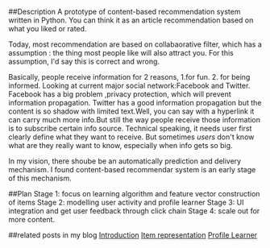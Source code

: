 ##Description
A prototype of content-based recommendation system written in Python.  You can think it as an article recommendation based on what you liked or rated.

Today, most recommendation are based on collabaorative filter, which has a assumption : the thing most people like will also attract you. For this assumption, I'd say this is correct and wrong. 

Basically, people receive information for 2 reasons, 1.for fun. 2. for being informed.  Looking at current major social network:Facebook and Twitter. Facebook has a big problem ,privacy protection, which will prevent information propagation. Twitter has a good information propagation but the content is so shadow with limited text.Well, you can say with a hyperlink it can carry much more info.But still the way people receive those information is to subscribe certain info source. Technical speaking, it needs user first clearly define what they want to receive. But sometimes _users_ don't know what are they really want to know, especially when info gets so big.

In my vision, there shoube be an automatically prediction and delivery mechanism. I found content-based recommendar system is an early stage of this mechanism. 

##Plan
Stage 1: focus on learning algorithm and feature vector construction of items
Stage 2: modelling user activity and profile learner
Stage 3: UI integration and get user feedback through click chain
Stage 4: scale out for more content.

##related posts in my blog
[Introduction](http://junjiang.me/recommender_system/2013/05/18/RS/)
[Item representation](http://junjiang.me/recommender_system/2013/06/30/RS2/)
[Profile Learner](http://junjiang.me/recommender_system/machine_learning/2013/07/10/RD4/)


